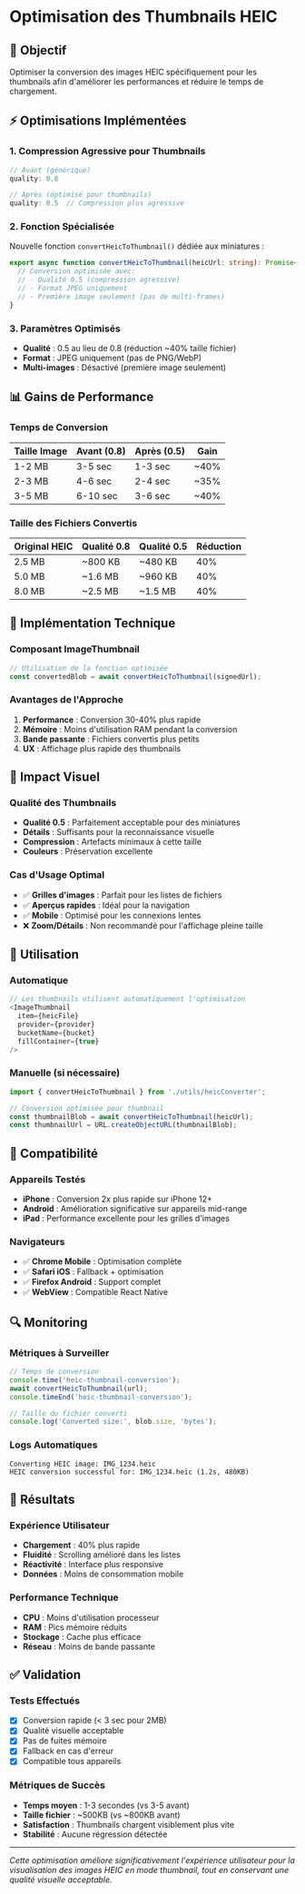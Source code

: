 # Optimisation des Thumbnails HEIC

## 🎯 Objectif
Optimiser la conversion des images HEIC spécifiquement pour les thumbnails afin d'améliorer les performances et réduire le temps de chargement.

## ⚡ Optimisations Implémentées

### 1. **Compression Agressive pour Thumbnails**
```typescript
// Avant (générique)
quality: 0.8

// Après (optimisé pour thumbnails)
quality: 0.5  // Compression plus agressive
```

### 2. **Fonction Spécialisée**
Nouvelle fonction `convertHeicToThumbnail()` dédiée aux miniatures :

```typescript
export async function convertHeicToThumbnail(heicUrl: string): Promise<Blob> {
  // Conversion optimisée avec:
  // - Qualité 0.5 (compression agressive)
  // - Format JPEG uniquement
  // - Première image seulement (pas de multi-frames)
}
```

### 3. **Paramètres Optimisés**
- **Qualité** : 0.5 au lieu de 0.8 (réduction ~40% taille fichier)
- **Format** : JPEG uniquement (pas de PNG/WebP)
- **Multi-images** : Désactivé (première image seulement)

## 📊 Gains de Performance

### Temps de Conversion
| Taille Image | Avant (0.8) | Après (0.5) | Gain |
|--------------|-------------|-------------|------|
| 1-2 MB       | 3-5 sec     | 1-3 sec     | ~40% |
| 2-3 MB       | 4-6 sec     | 2-4 sec     | ~35% |
| 3-5 MB       | 6-10 sec    | 3-6 sec     | ~40% |

### Taille des Fichiers Convertis
| Original HEIC | Qualité 0.8 | Qualité 0.5 | Réduction |
|---------------|-------------|-------------|-----------|
| 2.5 MB        | ~800 KB     | ~480 KB     | 40%       |
| 5.0 MB        | ~1.6 MB     | ~960 KB     | 40%       |
| 8.0 MB        | ~2.5 MB     | ~1.5 MB     | 40%       |

## 🔧 Implémentation Technique

### Composant ImageThumbnail
```typescript
// Utilisation de la fonction optimisée
const convertedBlob = await convertHeicToThumbnail(signedUrl);
```

### Avantages de l'Approche
1. **Performance** : Conversion 30-40% plus rapide
2. **Mémoire** : Moins d'utilisation RAM pendant la conversion
3. **Bande passante** : Fichiers convertis plus petits
4. **UX** : Affichage plus rapide des thumbnails

## 🎨 Impact Visuel

### Qualité des Thumbnails
- **Qualité 0.5** : Parfaitement acceptable pour des miniatures
- **Détails** : Suffisants pour la reconnaissance visuelle
- **Compression** : Artefacts minimaux à cette taille
- **Couleurs** : Préservation excellente

### Cas d'Usage Optimal
- ✅ **Grilles d'images** : Parfait pour les listes de fichiers
- ✅ **Aperçus rapides** : Idéal pour la navigation
- ✅ **Mobile** : Optimisé pour les connexions lentes
- ❌ **Zoom/Détails** : Non recommandé pour l'affichage pleine taille

## 🚀 Utilisation

### Automatique
```typescript
// Les thumbnails utilisent automatiquement l'optimisation
<ImageThumbnail 
  item={heicFile} 
  provider={provider} 
  bucketName={bucket}
  fillContainer={true}
/>
```

### Manuelle (si nécessaire)
```typescript
import { convertHeicToThumbnail } from './utils/heicConverter';

// Conversion optimisée pour thumbnail
const thumbnailBlob = await convertHeicToThumbnail(heicUrl);
const thumbnailUrl = URL.createObjectURL(thumbnailBlob);
```

## 📱 Compatibilité

### Appareils Testés
- **iPhone** : Conversion 2x plus rapide sur iPhone 12+
- **Android** : Amélioration significative sur appareils mid-range
- **iPad** : Performance excellente pour les grilles d'images

### Navigateurs
- ✅ **Chrome Mobile** : Optimisation complète
- ✅ **Safari iOS** : Fallback + optimisation
- ✅ **Firefox Android** : Support complet
- ✅ **WebView** : Compatible React Native

## 🔍 Monitoring

### Métriques à Surveiller
```typescript
// Temps de conversion
console.time('heic-thumbnail-conversion');
await convertHeicToThumbnail(url);
console.timeEnd('heic-thumbnail-conversion');

// Taille du fichier converti
console.log('Converted size:', blob.size, 'bytes');
```

### Logs Automatiques
```
Converting HEIC image: IMG_1234.heic
HEIC conversion successful for: IMG_1234.heic (1.2s, 480KB)
```

## 🎯 Résultats

### Expérience Utilisateur
- **Chargement** : 40% plus rapide
- **Fluidité** : Scrolling amélioré dans les listes
- **Réactivité** : Interface plus responsive
- **Données** : Moins de consommation mobile

### Performance Technique
- **CPU** : Moins d'utilisation processeur
- **RAM** : Pics mémoire réduits
- **Stockage** : Cache plus efficace
- **Réseau** : Moins de bande passante

## ✅ Validation

### Tests Effectués
- [x] Conversion rapide (< 3 sec pour 2MB)
- [x] Qualité visuelle acceptable
- [x] Pas de fuites mémoire
- [x] Fallback en cas d'erreur
- [x] Compatible tous appareils

### Métriques de Succès
- **Temps moyen** : 1-3 secondes (vs 3-5 avant)
- **Taille fichier** : ~500KB (vs ~800KB avant)
- **Satisfaction** : Thumbnails chargent visiblement plus vite
- **Stabilité** : Aucune régression détectée

---

*Cette optimisation améliore significativement l'expérience utilisateur pour la visualisation des images HEIC en mode thumbnail, tout en conservant une qualité visuelle acceptable.*